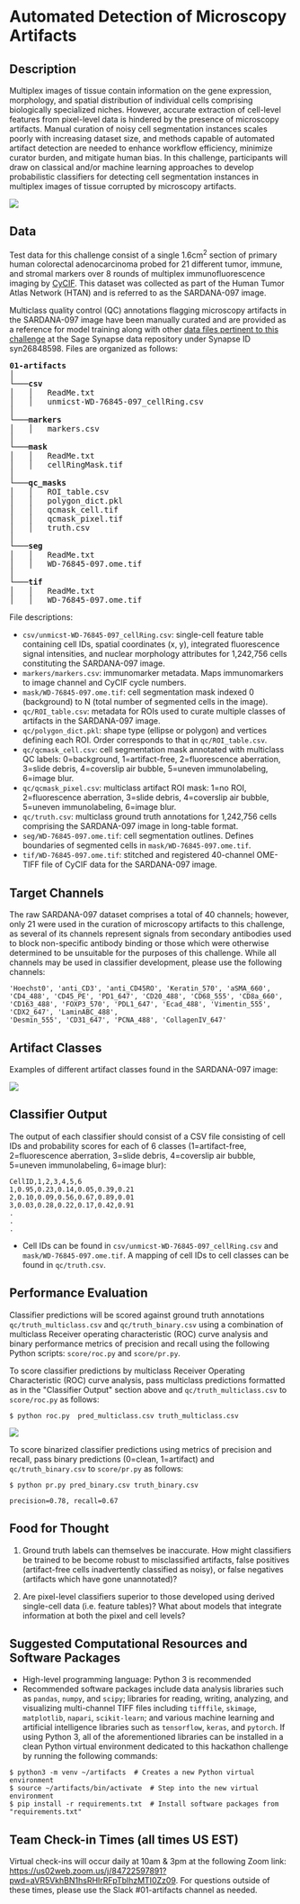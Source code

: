 # Automated Detection of Microscopy Artifacts

## Description
Multiplex images of tissue contain information on the gene expression, morphology, and spatial distribution of individual cells comprising biologically specialized niches. However, accurate extraction of cell-level features from pixel-level data is hindered by the presence of microscopy artifacts. Manual curation of noisy cell segmentation instances scales poorly with increasing dataset size, and methods capable of automated artifact detection are needed to enhance workflow efficiency, minimize curator burden, and mitigate human bias. In this challenge, participants will draw on classical and/or machine learning approaches to develop probabilistic classifiers for detecting cell segmentation instances in multiplex images of tissue corrupted by microscopy artifacts.

![](images/schematic.png)

## Data
Test data for this challenge consist of a single 1.6cm<sup>2</sup> section of primary human colorectal adenocarcinoma probed for 21 different tumor, immune, and stromal markers over 8 rounds of multiplex immunofluorescence imaging by [CyCIF](https://www.cycif.org/). This dataset was collected as part of the Human Tumor Atlas Network (HTAN) and is referred to as the SARDANA-097 image.

Multiclass quality control (QC) annotations flagging microscopy artifacts in the SARDANA-097 image have been manually curated and are provided as a reference for model training along with other [data files pertinent to this challenge](https://www.synapse.org/#!Synapse:syn26848598) at the Sage Synapse data repository under Synapse ID syn26848598. Files are organized as follows:

<pre>
<b>01-artifacts</b>  
│
└───<b>csv</b>
│   │   ReadMe.txt
│   │   unmicst-WD-76845-097_cellRing.csv
│
└───<b>markers</b>
│   │   markers.csv
│
└───<b>mask</b>
│   │   ReadMe.txt
│   │   cellRingMask.tif
│
└───<b>qc_masks</b>
│   │   ROI_table.csv
│   │   polygon_dict.pkl
│   │   qcmask_cell.tif
│   │   qcmask_pixel.tif
│   │   truth.csv
│
└───<b>seg</b>
│   │   ReadMe.txt
│   │   WD-76845-097.ome.tif
│
└───<b>tif</b>
│   │   ReadMe.txt
│   │   WD-76845-097.ome.tif
</pre>

File descriptions:
* `csv/unmicst-WD-76845-097_cellRing.csv`: single-cell feature table containing cell IDs, spatial coordinates (x, y), integrated fluorescence signal intensities, and nuclear morphology attributes for 1,242,756 cells constituting the SARDANA-097 image.
* `markers/markers.csv`: immunomarker metadata. Maps immunomarkers to image channel and CyCIF cycle numbers.
* `mask/WD-76845-097.ome.tif`: cell segmentation mask indexed 0 (background) to N (total number of segmented cells in the image).
* `qc/ROI_table.csv`: metadata for ROIs used to curate multiple classes of artifacts in the SARDANA-097 image.
* `qc/polygon_dict.pkl`: shape type (ellipse or polygon) and vertices defining each ROI. Order corresponds to that in `qc/ROI_table.csv`.
* `qc/qcmask_cell.csv`: cell segmentation mask annotated with multiclass QC labels: 0=background, 1=artifact-free, 2=fluorescence aberration, 3=slide debris, 4=coverslip air bubble, 5=uneven immunolabeling, 6=image blur.  
* `qc/qcmask_pixel.csv`: multiclass artifact ROI mask: 1=no ROI, 2=fluorescence aberration, 3=slide debris, 4=coverslip air bubble, 5=uneven immunolabeling, 6=image blur.
* `qc/truth.csv`: multiclass ground truth annotations for 1,242,756 cells comprising the SARDANA-097 image in long-table format.
* `seg/WD-76845-097.ome.tif`: cell segmentation outlines. Defines boundaries of segmented cells in `mask/WD-76845-097.ome.tif`.
* `tif/WD-76845-097.ome.tif`: stitched and registered 40-channel OME-TIFF file of CyCIF data for the SARDANA-097 image.

## Target Channels
The raw SARDANA-097 dataset comprises a total of 40 channels; however, only 21 were used in the curation of microscopy artifacts to this challenge, as several of its channels represent signals from secondary antibodies used to block non-specific antibody binding or those which were otherwise determined to be unsuitable for the purposes of this challenge. While all channels may be used in classifier development, please use the following channels:

```
'Hoechst0', 'anti_CD3', 'anti_CD45RO', 'Keratin_570', 'aSMA_660', 'CD4_488', 'CD45_PE', 'PD1_647', 'CD20_488', 'CD68_555', 'CD8a_660', 'CD163_488', 'FOXP3_570', 'PDL1_647', 'Ecad_488', 'Vimentin_555', 'CDX2_647', 'LaminABC_488',
'Desmin_555', 'CD31_647', 'PCNA_488', 'CollagenIV_647'
```

## Artifact Classes
Examples of different artifact classes found in the SARDANA-097 image:

![](images/artifacts.png)

## Classifier Output
The output of each classifier should consist of a CSV file consisting of cell IDs and probability scores for each of 6 classes (1=artifact-free, 2=fluorescence aberration, 3=slide debris, 4=coverslip air bubble, 5=uneven immunolabeling, 6=image blur):

```
CellID,1,2,3,4,5,6
1,0.95,0.23,0.14,0.05,0.39,0.21
2,0.10,0.09,0.56,0.67,0.89,0.01
3,0.03,0.28,0.22,0.17,0.42,0.91
.
.
.
```
* Cell IDs can be found in `csv/unmicst-WD-76845-097_cellRing.csv` and `mask/WD-76845-097.ome.tif`. A mapping of cell IDs to cell classes can be found in `qc/truth.csv`.

## Performance Evaluation
Classifier predictions will be scored against ground truth annotations `qc/truth_multiclass.csv` and `qc/truth_binary.csv` using a combination of multiclass Receiver operating characteristic (ROC) curve analysis and binary performance metrics of precision and recall using the following Python scripts: `score/roc.py` and `score/pr.py`.

To score classifier predictions by multiclass Receiver Operating Characteristic (ROC) curve analysis, pass multiclass predictions formatted as in the "Classifier Output" section above and `qc/truth_multiclass.csv` to `score/roc.py` as follows:

```
$ python roc.py  pred_multiclass.csv truth_multiclass.csv
```

![](images/roc.png)

To score binarized classifier predictions using metrics of precision and recall, pass binary predictions (0=clean, 1=artifact) and `qc/truth_binary.csv` to `score/pr.py` as follows:

```
$ python pr.py pred_binary.csv truth_binary.csv

precision=0.78, recall=0.67
```

## Food for Thought
1. Ground truth labels can themselves be inaccurate. How might classifiers be trained to be become robust to misclassified artifacts, false positives (artifact-free cells inadvertently classified as noisy), or false negatives (artifacts which have gone unannotated)?

2. Are pixel-level classifiers superior to those developed using derived single-cell data (i.e. feature tables)? What about models that integrate information at both the pixel and cell levels?

## Suggested Computational Resources and Software Packages
* High-level programming language: Python 3 is recommended
* Recommended software packages include data analysis libraries such as `pandas`, `numpy`, and `scipy`; libraries for reading, writing, analyzing, and visualizing multi-channel TIFF files including `tifffile`, `skimage`, `matplotlib`, `napari`, `scikit-learn`; and various machine learning and artificial intelligence libraries such as `tensorflow`, `keras`, and `pytorch`. If using Python 3, all of the aforementioned libraries can be installed in a clean Python virtual environment dedicated to this hackathon challenge by running the following commands:
```
$ python3 -m venv ~/artifacts  # Creates a new Python virtual environment
$ source ~/artifacts/bin/activate  # Step into the new virtual environment
$ pip install -r requirements.txt  # Install software packages from "requirements.txt"
```

## Team Check-in Times (all times US EST)
Virtual check-ins will occur daily at 10am & 3pm at the following Zoom link: https://us02web.zoom.us/j/84722597891?pwd=aVR5VkhBN1hsRHIrRFpTblhzMTI0Zz09. For questions outside of these times, please use the Slack #01-artifacts channel as needed.
